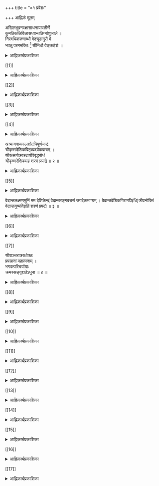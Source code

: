 +++
title = "०१ प्रवेशः"

+++
आह्निकं मूलम्

अखिलभुवनरक्षासाधनायावतीर्णे  
कुमतिकलिविलासध्वान्ततिग्मांशुजाले ।  
निरवधिकरुणाब्धौ वेदचूडागुरौ मे  
भवतु परमभक्तिः [^१] श्रीनिधौ वेङ्कटेशे ॥

[^१]:  

    सर्वतन्त्रस्वतन्त्रे इति पाठान्तरम्  

<details><summary>आह्निकार्थप्रकाशिका</summary>

##आह्निकार्थप्रकाशिकाप्रारम्भः

श्री श्रीवासमुनीन्द्ररूपमनघं कल्याणदिव्योदधिं जन्मोच्छेदकजन्मदायिनमघस्तोमापहं शेषिणम् । नित्यं सुस्थितबन्धुताविलसितं नित्यानृशंस्याश्रयम् दिव्यज्ञानदमात्मसाम्यजननं श्रीरङ्गिणं संश्रये ॥ १ ॥
</details>  

[[1]]  

<details><summary>आह्निकार्थप्रकाशिका</summary>

गोपालदेशिकेन्द्रं सेवे यत्सूक्तिशर्करासङ्गात् ।  
श्रीनिगममौलिदेशिकसूक्तिपयो भवति सुमनसांभोग्यम् ॥  
जयत्याश्रितसन्त्रासनिवारणकृतोदयः ।  
सर्वतन्त्रस्वतन्त्र-श्रीनिगमान्तगुरूत्तमः ॥ ३ ॥  
श्री पाञ्चरात्ररक्षानिर्णीता या प्रपन्नदिनचर्या ।  
तत्क्रमसङ्ग्रहरूपश्श्रीमद्गोपालदेशिकेन्द्रकृतः ॥ ४ ॥  
आह्निकसंज्ञनिबन्धश्श्रीपतितद्भक्तनित्यहृद्यो यः ।  
तदुपरि केचिदमर्षाद्दोषानापाततोऽवदन् कांश्चित् ॥ ५ ॥  
तद्दोषनिरसनार्थं तदाह्निकार्थप्रकाशिका टीका ।  
श्रीनिगमान्तगुरूत्तमनिबन्धनार्थानुसारिणी क्रियते ॥ ६ ॥

इह खलु श्रीनिगमान्तदेशिकावतार इति प्रसिद्धः श्रीगोपालार्यमहादेशिकः श्रीनिगमान्तदेशिककृतप्रपन्नकर्तव्य भगवत्परिचर्याप्रकाशक श्रीपाञ्चरात्ररक्षायाः प्रमाणन्यायोपन्यासविचारबहुलतया पण्डितानामपि दुरधिगमतां पश्यतां तदर्थतत्त्वाध्यवसायपूर्वकानुष्ठानसौकर्याय चिकीर्षितस्य श्री पाञ्चरात्ररक्षोक्तप्रपन्नकर्तव्यभगवत्परिचर्याक्रम-सङ्ग्रहरूपस्य ग्रन्थस्याविघ्नपरिसमाप्ति-प्रचयगमनार्थं समाचरितं श्रीनिगमान्तदेशिकभक्तिप्रार्थनात्मकं मङ्गलं शिष्यशिक्षायै स्वकृतसङ्कीर्तनेन तेषां महिष्ठमङ्गलार्थं च ग्रन्थतो निबध्नाति **अखिले**ति - वेङ्कटेशे परमभक्तिर्मे भवत्विति सम्बन्धः । भवत्वित्यनेनाशीरूपं, लोकोत्तरगुणविशिष्ट-वेङ्कटेशावताराचार्यसङ्कीर्तनेन

> जयति सकल विद्यावाहिनीजन्मशैलः  
> जयत्याश्रितसन्त्रासध्वान्तविध्वंसनोदयः  
> सा जयति सरस्वती देवी

इति ।

श्री सर्वार्थसिद्धि, रघुवीरगद्य, वासव-दत्तामङ्गल श्लोकवत् वस्तुनिर्देशरूपं च मङ्गलं सूचितम् । “पाराशर्यवचस्सुधे"त्यत्र "स्तुत्यात्मक-गुरूपासनरूप-मङ्गलाचारश्चार्थतः क्रियत” इति श्रुतप्रकाशिकायामुक्तम् ।

</details>

[[2]]

<details><summary>आह्निकार्थप्रकाशिका</summary>  

भजनौपयिक-गुणविशेषानाह - **अखिले**त्यादिना । भुवनशब्दः क्षेत्रज्ञपरः 'त्रिभुवनं सम्प्रत्यनन्तोदयं' इति चतुश्श्लोकीस्थ-त्रिभुवन-शब्दवत्, अखिलशब्दः ब्राह्मणादिसर्वजातीयकार्त्स्न्यपरः, भगवद्वाचकाकारोपक्रमत्वसिद्धये निखिलेत्यनुक्तिः - अकारस्य भगवद्वाचित्वं श्रीतत्वटीका-श्रुतप्रकाशिकादौ प्रदर्शितं तेषां रक्षा अनिष्टनिवृत्तिपूर्वकेष्टप्रापणपर्यन्तो व्यापारः तत्साधनाय तत्सिद्धये अवतीर्णे स्वसङ्कल्पकृतविग्रहवति भक्तेः त्रैवर्णिकप्राज्ञशक्त-विलम्बक्षमाधिकारिकत्वेन तदनधिकारिणां सर्वजातीय-मुमुक्षूणामपेक्षितसमये सर्वानिष्ट-निवृत्तिपूर्वक-परिपूर्णब्रह्मानुभव-कैङ्कर्यप्रयोजकप्रपत्तिविद्याङ्गाङ्ग्यादिप्रपन्नकर्तव्य-कैङ्कर्यादिनिर्णयोपदेश बहुप्रबन्धनिर्माण-तत्स्थापनाद्यर्थम् अवतीर्ण इति यावत् ॥

यथा श्रियःपतिः साधुपरित्राणार्थमवतरति तथाऽऽचार्योपीत्यवतीर्णपदेन व्यज्यते ।

ननु प्रपत्तेः स्वतन्त्रतया मोक्षसाधनत्वं प्रपन्नाचारादिकं च बहूपपाद्याक्षिप्तं, तत्प्रमाणजातमप्यन्यथा व्याख्यातं तत्कथं स्वतन्त्रप्रपत्तिमूलक-परमपुरुषार्थलाभादिकमित्यत्राह -**कुमती**ति । कुमतयः सम्यक् ज्ञानहेतुभगवद्भक्त्यादिविरहिततयाऽनादिपापवासनादूषिताशेषशेमुषीकतया च कुत्सितबुद्धयः तेषां कलिविलासः सम्यङ्न्यायप्रमाणापेत-कुयुक्त्युपन्यासः तस्य ध्वान्तत्वरूपणेन सम्यक्प्रकाशविरोधित्वं द्योत्यते । तत्र तिग्मांशुजाले अन्धकारसमकुमति-कुयुक्त्युपन्यासनिश्शेषनिरासक-प्रपत्त्यङ्गाङ्गिप्रपन्न-धर्मादिप्रमाणन्यायविचारात्मक-श्रीरहस्यत्रयसार-निक्षेपरक्षा श्रीपाञ्चरात्ररक्षा सच्चरित्ररक्षादिबहुग्रन्थरूपतीक्ष्णकिरणवतीति यावत् अनेन कुमत्युपन्यासनाम् अभासता ज्ञानपूर्वकसम्यङ्न्यायनिरूपणाधीनप्रपत्त्यादिशास्त्रार्थसम्यङ्निर्णयसम्भवात् प्रपत्तिहेतुकपरमपुरुषार्थलाभः अत्रत्यकैङ्कर्यादिकं च सर्वसुलभमिति फलितम् ।

</details>

[[3]]

<details><summary>आह्निकार्थप्रकाशिका</summary>

एतादृशक्षेत्रज्ञोपकारे हेतुमाह - **निरवधी**ति । प्रसिद्धसमुद्रापेक्षया विशेषपरः निरवधिशब्दः, अनेन करुणाया अपारत्वम् अक्षयत्वम् तापहरत्वं वीचीतरङ्ग-समलोकोत्तरबहुग्रन्थनिर्माणहेतुत्वं च व्यज्यते । एतादृशमहिम्नि प्रसिद्धं प्रमाणमाह - **वेदचूडे**ति प्रतिपक्षनिरसनसिद्धान्तस्थापनसन्तुष्ट-श्रीरङ्गनाथदत्तं "स्वकमिति हरिदत्तं तेन देवेन दत्तां वेदान्ताचार्यसंज्ञां" इति स्वेनैवोक्तं वेदान्ताचार्यत्वमेवोक्त-महिमनिर्णायकमिति भावः । प्रबन्धनिर्माणौपयिकसार्वज्ञमाह -  **श्रीनिधा**विति । “ऋचस्सामानि यजूंषि" 'सा हि श्री'रिति श्रुतिप्रतिपन्न-ऋगादिशब्दोपलक्षित-सकलवेद-तदुपबृह्मणादिसर्वविद्या-निधावित्यर्थः । अनेन सर्वतन्त्र-स्वतन्त्रत्वं व्यज्यते, वेङ्कटेश इति श्रीनाम, तेन श्रीनिवासावतार-रूपत्वं विवक्षितं, क्वचित् सर्वतन्त्रस्वतन्त्रे इति पाठः, तदर्थबोधक-श्रीनिधि-पदयुक्तः असाधारण-नामधेय-वेङ्कटेशपदसहितः पाठ एव युक्तः । **परमभक्ति**रिति । भक्तिः - स्नेहपूर्वकमनुध्यानं, 'स्नेहपूर्वमनुध्यानं भक्तिरित्यभिधीयत' इति वचनात्, तत्र पारम्यम् अविच्छिन्न-स्मृतिसन्ततिप्रत्यक्ष-समानाकार-प्रीतिरूपत्वं, सा च ‘‘यस्य देवे पराभक्तिः यथा देवे तथा गुरौ" इति श्रुतिप्रसिद्धा मे प्रतिबन्धकपापरहितस्य मम, शान्तपित्तस्य हि क्षीरस्वादुताबुद्धिः भवत्विति तादृश-भक्तिप्रीताचार्य-पादप्रसादेनोपदिष्टशास्त्रार्थसम्यक्-ज्ञानप्रकाशः ग्रन्थकरणौपयिक-समीचीन-प्रतिभालाभः ग्रन्थसमाप्तिप्रचयगमनादिकं च सिध्यतीति हृदयम् । "आचार्यस्य प्रसादेन मम सर्वमभीप्सितम् । प्राप्नुयामिति विश्वासः यस्यास्ति स सुखी भवेत्" इत्यादिकमिह भाव्यम् । श्रीभाष्ये भगवद्भक्ति प्रार्थनवत् अत्राचार्यपादभक्तिप्रार्थनेनाचार्यस्य भगवदवतारत्वं द्योतितम् ।

</details>

[[4]]

<details><summary>आह्निकार्थप्रकाशिका</summary>

श्रीभाष्यमङ्गलश्लोकवदत्र 'न'गणारम्भात् “आयुः निदानत्वादविघ्नायैव कल्पते" इति श्रीतत्वटीकोक्तरीत्याऽध्येतॄणां चिरायुःप्रदत्वं सिद्धम् । तदुक्तं – छन्दोविद्भिः "मो भूमिस्त्रिगुरुश्शुभं वितनुते" इत्यारभ्य "न स्वश्चिरायुस्त्रिलः" इति । अत्राचार्यपादभक्तिप्रार्थनेन तद्ग्रन्थयथावस्थितार्थज्ञानं तद्भक्तस्यैव नान्यस्येत्यवगमात् आचार्यपादग्रन्थार्थसङ्ग्रहरूपस्य प्रकृताह्निकस्य सर्वथा तदभिप्रायानुसारित्वं देशिकपादभक्ति-प्रार्थना-विरहिताह्निकान्तराणामतथात्वं च सद्भिरनुसन्धेयम् ॥ १ ॥

</details>

अत्र्यन्ववायकलशोदधिपूर्णचन्द्रं  
श्रीकृष्णदेशिकपितृव्यदयैकपात्रम् ।  
श्रीवत्सगोत्रवरदार्यविवृद्धबोधं  
श्रीकृष्णदेशिकमहं शरणं प्रपद्ये ॥ २ ॥

<details><summary>आह्निकार्थप्रकाशिका</summary>

अथ स्वस्य श्री निगमान्तदेशिकभक्तिमूलतद्ग्रन्थार्थसङ्ग्रहणशक्ते: स्वाचार्यानुग्रहोपदेशमूलत्वात् मङ्गलभूयस्त्वार्थं स्वाचार्य-शरणवरणरूपं मङ्गलं निबध्नाति - अत्र्यन्ववायेति ॥ श्रीस्तोत्र-भाष्ये “उक्तं च गुरोरपि प्राप्य-प्रापकभावेन संश्रयणीयत्वं सात्वततन्त्र" इत्यादिना ‘‘उपायोपेयभावेन तमेव शरणं व्रजेत्” इत्यन्तेनानुगृहीतं गुरुविषयशरणवरणमिह क्रियते ।

> देवताया गुरोश्चापि मन्त्रस्यापि प्रकीर्तनात् ।  
ऐहिकामुष्मिकी सिद्धिर्द्विजस्यास्ते न संशयः

इति तत्रत्यवचनानुसारेण स्वाचार्यस्तुत्यात्मकमङ्गलमप्यत्राभिप्रेतम् । अन्वयस्यात्रिसम्बन्धकथनेन श्रीरामायणादौ 'ब्राह्मणं न हन्यात्' ‘आत्रेयं न हन्यात्' इत्यादौ च महाभागवतातिमहिमप्रसिद्धमहर्षिसम्बन्धरूपोत्कर्षस्सूचितः ।

</details>

[[5]]

<details><summary>आह्निकार्थप्रकाशिका</summary>

अनुगृहीतं मीमांसापादुकाविवरणे । ‘‘वन्देयात्रेयरामानुजगुरुं’" इत्यत्र परमभागवतात्रिकुलसम्भवेन 'विष्णुभक्तकुलधौरेयत्व’मिति कलशोदधित्वरूपणेन तस्य भगवदाचार्यभक्तिज्ञानादि विशुद्धयतीन्द्रमाहानसिकाद्याचार्यमुखेनामृतप्रदत्वं तापहरत्वं च व्यज्यते । तत् पूर्णचन्द्रं स्वगुणेन तदन्वयवतामतिशयाह्लादरूपाभिवृद्धिकरम् । तथाविधगुणवत्त्वे हेतुमाह - **श्रीकृष्णदेशिके**ति । **श्रीवत्सवंशवरदे**ति च । सदाचार्यकृतसदुपदेशतदनुग्रहाधीनं तादृशगुणवत्त्वमिति भावः । श्रीकृष्णदेशिकं 'नास्याब्रह्मवित्कुले भवति' इत्युक्तस्वब्रह्मवित्त्वनिदानब्रह्मज्ञानयुक्तं स्वतोनुग्रहशीलं स्वसत्तायोग्यतापादकसंस्कारमन्त्राद्युपदेशकृतं पितृव्यचरणम् अन्धकारनिवर्तकम् । **अहं** तथाविधाचार्यपुत्रत्व-तत्समाश्रयणौपयिकसुकृतशाली । **शरणं प्रपद्ये** । निरपेक्षरक्षकत्वेनाध्यवस्यामि । स्वग्रन्थनिर्विघ्नपरिसमाप्ति-प्रचयगमनौपयिक-सामग्री-विरहरूपमाकिञ्चन्यमुत्तमपुरुषविवक्षितम् । उक्ताकिञ्चन्ययुक्तः विधस्समाप्त्याद्युत्पादनभरमाचार्ये समर्पयामीति फलितम् । एतदनुबन्धिपदार्थप्रमाणादिकं श्रीद्वयाधिकारादावनुसन्धेयम् ॥ २ ॥

</details>

वेदान्तलक्ष्मणमुनिं मम देशिकेन्द्रं
वेदान्तरङ्गवचसं जगदेकभाग्यम् । वेदान्तदेशिकगिरामपि(धि)जीवनोक्तिं वेदान्तयुग्मविहृतिं शरणं प्रपद्ये ॥ ३ ॥

<details><summary>आह्निकार्थप्रकाशिका</summary>

अथ स्वस्य श्रीभाष्य-श्रीरहस्यत्रयसारादि-संप्रदाय-ग्रन्थोपदेशानुग्रहादिभिः श्रीनिगमान्तदेशिकगन्थार्थसङ्ग्रहकरणानुगुण-बुद्धिशक्त्याद्युत्पादनेन परमोपकारिणं श्रीदेशिकावतारस्य स्वस्य श्रीसङ्कल्पसूर्योदयानुसंहितप्रश्नोत्तरनिर्वहणार्थं श्रीभाष्यकारावतारस्य साक्षात्स्वामित्वेन तदैतिह्यवित्प्रशंसितस्य स्वश्रेष्ठतमाचार्यस्य शरणवरणं मङ्गलभूयस्त्वार्थमाचरन् निबध्नाति - **वेदान्तलक्ष्मणमुनिमि**ति ।

</details>

[[6]]

<details><summary>आह्निकार्थप्रकाशिका</summary>

वक्ष्यमाणगुणापेक्षया श्रीदेशिकचरण-भाष्यकारनामघटितनाम्नोतिभोग्यत्वव्यञ्जनाय प्रथमं समाख्यानिर्देशः, मम प्रतिबन्धकपापरहितस्य तादृशाचार्यसम्बन्धे हेतुमहत्तरभाग्यशालिनो मम देशिकेन्द्रं श्रीकृष्णदेशिक-श्रीपादुकासेवकरामानुजमहादेशिकयोः स्वाचार्यत्वेऽपि “साक्षान्मुक्तेरुपायान् यो विद्याभेदानुपादिशत्" इत्याचार्यपादोक्ताव्यवहितमोक्षोपाय-निर्वर्तकत्वादिभिर्देशिकश्रेष्ठं, सकलश्रेयस्साधन-तत्वहित-पुरुषार्थावबोधिवेदतत्वार्थोपदेशप्रकारमाह – **वेदान्तरङ्गवचसमि**ति । “यद्वै किञ्च मनुरवदत्” “क्रीडार्थमपि यद्रूयुः[[??]]" "சொல்லுமவுடு சுருதியாம்" इत्युक्तप्रक्रिययाऽऽचार्य-यादृच्छिकवचनमपि श्रुत्यन्तरङ्गमिति सूचनाय वचश्शब्दः, तथाविधाचार्योपदेशलब्धज्ञानमूलकः प्रकृतस्वग्रन्थः श्रुत्याद्यत्यन्तानुगुण इति भावः । तथाविधवचोवत्वे हेतुमाह - **जगदि**ति । तत्वहितादियथावत्प्रकाशनपूर्वकपूर्वाचार्यसम्प्रदायप्रवर्तनप्रबन्धनिर्माणाश्रितदुरितनिवारणापवर्गहेतुविद्यानिष्पादनादिना सुजनासदृशभाग्यातिशयमिव मूर्तिमन्तमित्यर्थः। प्रकृतग्रन्थनिर्माणोपयोगि श्रीदेशिकनिबन्धनार्थ-यथावस्थितज्ञानसम्पादकत्वमाह - **वेदान्ते**ति । श्रीवेदान्तदेशिकग्रन्थानां स्वतः सुभाषितत्वेऽपि कैश्चिदपार्थकल्पनेन विपरीतार्थताभ्रमविषयाणां यथावस्थित-निस्संशयार्थप्रकाशकप्रबन्धादिदिव्यसूक्तियुतमित्यर्थः । वेदान्तदेशिकगिरामधिजीवनोक्तिमिति पाठेऽप्ययमेवार्थो बोध्यः । आचार्यगुणपौष्कल्यज्ञापनाय मुख्यमुख्यगुणमाह - **वेदान्तयुग्मे**ति । “श्रोत्रियं ब्रह्मनिष्ठं’’ ‘‘अनघं श्रोत्रियं ब्रह्मनिष्ठं" इत्युपनिषदाचार्य-श्रीसूक्तिसिद्धप्रयोजनान्तरवैमुख्य-श्रुतवेदान्तत्वादिकमिहाभिप्रेतम् । विहृतिशब्देन वेदान्तद्वयप्रवचन-तद्विषयग्रन्थनिर्माणादावत्यन्तरुचिः आयासाभावश्च व्यज्यते । शरणं प्रपद्ये इति । पूर्ववदर्थः । एतादृशमहादेशिकोपदेशानुग्रह-विशेषलब्धविशुद्धज्ञान-तदनुग्रहादिमत्तया स्वस्य प्रकृतग्रन्थनिर्माणे निश्शङ्कप्रवृत्तिरिति हृदयम् ॥

</details>

[[7]]

श्रीपाञ्चरात्ररक्षोक्तः  
प्रपन्नानां महात्मनाम् ।  
भगवत्परिचर्यायाः  
क्रमस्सङ्गृह्यतेऽधुना ॥ ४ ॥

<details><summary>आह्निकार्थप्रकाशिका</summary>

ननु पूर्वकालिकानेकाह्निकग्रन्थसत्त्वादयमपूर्वाह्निकग्रन्थः किमर्थ इत्यत्र तेषां श्रीपाञ्चरात्ररक्षाद्याचार्यनिबन्धनाननुसारविरोधादि-दोषग्रस्तत्वेन तदनादरेण प्रकृताह्निकनिर्माणं सार्थकमभिप्रयन् विषयप्रयोजनादिसूचनपूर्वकं चिकीर्षितं प्रतिजानीते **श्रीपाञ्चरात्रे**ति । प्रपत्त्यधिकाराङ्गाङ्ग्याद्यनुष्ठानादिकं यथाचाऽऽर्यपाद-बहुनिबन्धनविशोधितप्रकारेणानुष्ठीयते तथा प्रपन्नानुष्ठेयदिनचर्याप्रकारोपि तन्निबन्धनानुसारेणैवानुष्ठेय इति भावः । आचार्यपादप्रशिष्यघटिकाशतवरददेशिकशिष्य-शठकोपमहादेशिकैराचार्यपादानुगृहीतप्रपन्नदिनचर्याक्रम एव परिगृहीतः । सहस्रनामभाष्ये - “युधिष्ठिरश्शान्तनवं पुनरेवाभ्यभाषत" इत्येतद्व्याख्याने "पुनः प्रश्नश्च भीष्मेणात्मनीनतया स्वीकृतं मतं ज्ञातुं “को धर्मस्सर्वधर्माणां” इत्यनन्तरोक्तेः तच्च सदाचारप्रावण्यात्, सन्तोष्याचार्यनिष्ठामन्विष्य तद्रुचिपरिगृहीतमित्येव तत्त्वं हितं च रोचयन्ते न तु प्रामाणिकत्वमात्रेण” ॥ इत्याचार्यपरिगृहीतस्यैव ग्राह्यत्वोक्तेः । अतः श्रीशठकोपमहादेशिकाद्यभिमतमेव प्रकृताह्निककरणमिति बोध्यम् । श्री पाञ्चरात्ररक्षोक्तः तत्रैव प्रपन्नकर्तव्यभगवत्परिचर्यायाः क्रमः प्रमाणोपपत्तिभ्यां निर्णीतः । केवलधर्मशास्त्रतन्निबन्धनादिकं न तादृशमिति भावः ।

</details>

[[8]]

<details><summary>आह्निकार्थप्रकाशिका</summary>

महात्मनाम् अनन्यप्रयोजनत्वानन्यदेवताकत्वरूपपारमैकान्त्यव्यवसितधियां, प्रपन्नानां भगवत्परिचर्यायाः क्रमः, पाञ्चकालिकविधया अहोरात्रकृत्यरूपभगवत्कैङ्कर्य-तदवान्तरभेदक्रमः एकैक-कैङ्कर्यारम्भप्रभृति-तदवसानतदुत्तरकैङ्कर्योपक्रमावसनादितत्तदनुष्ठानक्रमः, अधुना, देशिकपादस्वाचार्यविषयमङ्गलनिबन्धनान्तरं, सङ्गृह्यते, संक्षेपेण कथ्यते, मयेत्यध्याहार्याम् । भगवत्परिचर्याक्रमो विषयः । तत् ज्ञानपूर्वककैङ्कर्यानुष्ठानं प्रयोजनम् । सम्बन्धश्च प्रतिपाद्यप्रतिपादकभावः । प्रपन्नोऽधिकारीत्यनुबन्धिचतुष्टयं प्रेक्षावत्प्रवृत्त्यङ्गं सूचितम् । दक्षस्मृत्यादिषु कालाष्टकादिविभागेन दिनचर्योपदेशेऽपि वैष्णवानां पञ्चकालविधयैव दिनचर्यानुष्ठानस्य दक्षाद्युक्तकालाविरोधस्य च श्रीपाञ्चरात्ररक्षायामनुगृहीतत्वात् पाञ्चकालिकप्रक्रिययैव दिनचर्याक्रमस्सङ्गृह्यत इति हृदयम् । ननु पाञ्चकालिकधर्मः भगवच्छास्त्रविहितचक्राब्जमण्डलदीक्षासंस्कृताधिकारिविषयः “अनेन विधिना यस्तु दीक्षितश्चक्रमण्डले" इत्यदिना “सूरिस्सुहृद्भागवतः सात्वतः पञ्चकालवित्" इत्यन्तेन पाद्मवचनेन

> चक्राब्जमण्डले शुद्धे सर्वाभीष्टफलप्रदे । यस्माद्भगवता साक्षात् मया दीक्षाविधिः कृतः

इत्यादिना "तस्मात्तु भगवद्वंश्याः पञ्चकालपरायणा:" इत्यन्तेन वामनसंहितावचनेन च तस्यैव पाञ्चकालिकत्वोपदेशादिति चेन्न ।

</details>

[[9]]

<details><summary>आह्निकार्थप्रकाशिका</summary>

उक्तदीक्षावत इव पञ्चसंस्कारदीक्षावतामपि पाञ्चकालिकधर्मस्य भगवच्छास्त्रादिसिद्धत्वात् । खगप्रश्नसंहितायां

> दीक्षितः पञ्चसंस्कारैः पञ्चकालपरायणः ।  
आत्मार्थं वा परार्थं वा नित्यं हरिमुपासते ॥

पराशरसंहितायां

> दीक्षितः पञ्चसंस्कारैरर्थपञ्चकतत्ववित् ।  
पञ्चकालपरो यस्तु वैष्णवो मन्त्र वित्तमः ॥  
पौरुषेण विधानेन श्रीमदष्टाक्षरेण वा ।  
मन्त्रद्वयेन वा कुर्यात् त्रिकालं पूजनं हरेः ।  
शेषशेषित्वसम्बन्धज्ञानभक्तिसमन्वितः ।  
आत्मार्थं वा परार्थं वा न च देवलको भवेत् ॥

एवं भारद्वाजपरिशिष्टप्रथमाध्याये

> अष्टमात् षोडशाब्दाद्वा कुर्याच्चक्रादिभूषणम् ।  
प्रतप्तैरङ्कनं पश्चात् सदा वा भूषणं स्त्रियाः ।  
शिष्यपुत्रकलत्राणां भृत्यानां च गवामपि ।  
कुर्यादचेतनानां च वैष्णवं नाम लक्ष्म च ।  
आमा ह्यतप्ततनवस्तप्ताङ्गा हरिलाञ्छनैः ।  
श्रितास्सभोगतां प्राप्य भुञ्जते परमात्मना

इत्यादिना तापोर्ध्वपुण्ड्रधारणं प्रतिपाद्य

> क्रमात्तभगवन्मन्त्रः कल्पविच्छुद्धमानसः ।  
धृतोर्ध्वपुण्ड्रश्चक्रादिलाञ्छितो हरिमर्चयेत्

इति तापावलम्बनेन भगवदर्चनं विहितम् । एवं वासिष्ठसंहिताशाण्डिल्यस्मृतिवृद्धहारीतस्मृत्यादिषु पञ्चसंस्काररूपदीक्षावलम्बनेन पाञ्चकालिकविधिर्द्रष्टव्यः । श्रीसच्चरित्ररक्षाप्रथमाधिकारे - श्रुतिस्मृतिपाञ्चरात्रेतिहासपुराणवचनैरुक्तार्थस्स्थापितः । यद्यपि

> परार्थयजनं कुर्युर्विप्रा मुख्यानुकल्पयोः ।  
नैवाधिकारिणो गौणा दीक्षासंस्कारवर्जिताः ।  
अन्यैः कृता तु या पूजा दीक्षासंस्कारवर्जितैः ।  
परार्थे निष्फला ज्ञेया सर्वदोषयुता भवेत्

इत्यादिभिः पाद्मवामनसंहितादिवचनैश्चक्राब्जादिदीक्षाविरहिणां परार्थयजनं निषिद्धम् । तथापि खगप्रश्नपराशरसंहितादिवचनैः पञ्चसंस्कारवतामपि परार्थयजनस्य विहितत्वात् उदाहृतनिषेधवचसां नहिनिन्दान्यायेन चक्रादिदीक्षायुक्तप्राशस्त्यपरत्वमङ्गीकार्यम् । लोकेऽपि तथाऽनुष्ठानं दृश्यते ।

</details>

[[10]]

<details><summary>आह्निकार्थप्रकाशिका</summary>

आलये परार्थयजनं गृहे स्वार्थयजनमिति वामनसंहितात्रयस्त्रिंशाध्याये विस्तरेण प्रदर्शितम् । अतः प्रपन्नानां पाञ्चकालिकधर्मो निराबाध इति । ननु भट्टोजिकृततत्वकौस्तुभे, पञ्चरात्रप्रामाण्यं तप्तचक्रादिधारणं च निराकृतम् । तद्विषयप्रमाणानां वेदानधिकृतशूद्रादिविषयत्वं स्थापितम् । तत्कथं त्रैवर्णिकानां पञ्चरात्रविहितपञ्चसंस्कारपाञ्चकालिकधर्मपरिग्रह इति चेत्, अतिमन्दमेतत् पञ्चरात्रप्रामाण्यस्य महाभारतादिप्रमाणोपपत्तिभिः श्रीमदागमप्रामाण्य-श्रीभाष्यश्रुतप्रकाशिका-श्रीरङ्गराजस्तवाधिकरणसारावली-श्रीपाञ्चरात्ररक्षापरमतभङ्गन्यायपरिशुद्धिपरिकरविजयादिषु परपक्षप्रतिक्षेपपूर्वकं स्थापितत्वात् । पञ्चरात्रा-प्रामाण्यात्त्र्यैवर्णिक-विषयत्वबोधकवचनानां तामसपुराणस्थानां श्रुतिस्मृतिपञ्चरात्रेतिहाससात्विकपुराणवचनैर्भूयोभिर्भगवत्परत्रैवर्णिकपञ्चसंस्कारपाञ्चकालिकधर्मस्थापनेनाप्रमाण्यं स्वीकार्यम्। “अग्नौ प्रतप्य विधिवत् धारयेद्भक्तिसंयुतः" इति श्रीसच्चरित्र-रक्षोदाहृतसनत्कुमारसंहितावचनेन विधिपूर्वकचक्रादिधारणं विहितमिति निषेधवचसामविधिपूर्वाग्नितप्तचक्रादिधारणपरत्वं स्वीकार्यम् । वैकुण्ठदीक्षितीयेऽपि तथोक्तम् । शङ्करभाष्ये पञ्चरात्राधिकरणे

> यदपि तस्य भगवतोभिगमनादिलक्षणमाराधनमजस्रमनन्यचित्ततयाऽभिप्रेयते तदपि न प्रतिषिध्यते । श्रुतिस्मृत्योरीश्वरप्रणिधानस्य प्रसिद्धत्वात्

इत्यभिगमनादिरूपभगवद्भजनमङ्गीकृत्य जीवोत्पत्त्याद्यंशे पञ्चरात्राप्रामाण्यमुक्तम् अभिगमनाद्यङ्गीकारे तदङ्गसुदर्शनादिधारणमप्यङ्गीकृतमेव । भट्टोजिनाऽपि मध्वभाष्यदूषणप्रवृत्तेन तत्वकौस्तुभे उपक्रमे ‘‘शाङ्करादपि भाष्याब्धेस्तत्वकौस्तुभमुद्धरे" इति शङ्करभाष्यानुसारं प्रतिज्ञातवता भाष्याभिमताभिगमनादितदङ्गसुदर्शनादिधारण-निन्दनरूपाचार्याभिमतविपरीत-भाषणजनितपापभीतेन प्रथमपरिच्छेदान्ते अहृदयवचसामिति न्यायेन परं पिशाचभाषया पिशाचं बोधयितुं दिङ्मात्रं दर्शितं, न तु वास्तवाभिप्रायेणेति, क्षन्तव्यमिदं साहसिकत्वं गुणग्राहिभिस्सूरिभिरिति पञ्चरात्रप्रामाण्यसुदर्शनादिधारणनिन्दारूपं स्ववाक्यं साहसकृतमवास्तवं चेति स्पष्टमभिहितम् ।

</details>

[[11]]

<details><summary>आह्निकार्थप्रकाशिका</summary>

द्वितीयपरिच्छेदे मध्वभाष्यदूषणान्येव विस्तरेण प्रपञ्चितानि । परमतभङ्गे "இதுக்கு एकदेशविरोधं சொல்லுகிற अद्वैतिகளும் अभिगमनादयः क्रियन्तां नाम என்று अनुज्ञै பண்ணினார்கள்." इत्यनुगृहीतम् । अत एव पञ्चरात्राधिकरणे मध्यस्थेन कल्पतरुकारेण

> पञ्चरात्रस्य पुराणेषु बुद्धादिदर्शनवत् व्यामोहनार्थमीश्वरप्रणिहितत्वाऽश्रवणात्

इत्युक्तम् । अतः श्रीपाञ्चरात्रविहितपञ्चसंस्कारपाञ्चकालिकधर्मानुष्ठानादिकं प्रपन्नत्रैवर्णिकानां निराबाधमिति । वैखानसैरपि पञ्चसंस्कार कार्यः - श्रीसच्चरित्ररक्षायां श्रुतिस्मृतीतिहासपुराण-पञ्चरात्रैस्सुर्दनादिधारणस्थापनावसारे

> ब्राह्मणैः क्षत्रियैर्वैश्यैः शूद्रैश्च कृतलक्षणैः ।  
अर्चनीयश्च सेव्यश्च नित्ययुक्तैः स्वकर्मसु ॥  
सात्वतं विधिमास्थाय गीतसङ्कर्षणेन यः

इति भारतवचनमुदाहृत्य कृतलक्षणशब्दस्यकृतचक्रादिचिह्नपरत्वमेव नार्थान्तरपरत्वमिति सोपपत्तिकमनुगृहीतम् । तदेव वचनं श्रीपाञ्चरात्ररक्षायामुदाहृत्य ब्राह्मणसामान्यान्त:पाति-वैखानसैरपि चक्रादिधारणपूर्वकभगवच्छास्त्रविहिताराधनं कार्यमिति निर्णीतम् ।

</details>

[[12]]

<details><summary>आह्निकार्थप्रकाशिका</summary>

अत्यन्तानुष्ठापकतया वैखानसपरिगृहीते अर्चनानवनीते

> पञ्चसंस्कारसंपन्ना वैखानसविधानतः ।  
आकारत्रयसम्पन्ना अर्चेयुर्मन्दिरे हरिं

इति वचनेन तेषां पञ्चसंस्कारवत्त्वं प्रतिपादितम् । मध्यस्थमाधवीयवैद्यनाथीयादि-धर्मशास्त्रनिबन्धनेष्वेकादशीनिर्णये

> वैखानसाद्यागमोक्तदीक्षायुक्तो हि वैष्णवः ॥  
परमापदमापन्नो हर्षे वा समुपस्थिते ॥  
नैकादशीं त्यजेद्यस्तु यस्य दीक्षा तु वैष्णवी ॥

इति वचनमुदाहृत्य वैष्णवैकादशीव्यवस्था कृता तत्र दीक्षाशब्दः पञ्चसंस्काररूपदीक्षापरः । श्रीन्यायपरिशुद्धौ श्रीपाञ्चरात्रवैखानसयोर्भगवच्छास्त्रैककण्ठत्वं विखनस्सूत्रतदनुसारिभार्गवादिचतुष्कप्रामाण्यं स्थापयद्भिर्वैखानसा ब्राह्मण्यनिकृष्टजातित्वादिनिराकरणपूर्वकं सर्वोत्कृष्टब्राह्मण्यं स्थापितम् ।

> वर्णाश्रमधर्माणामनुकलं[[??]] नारायणपरत्वप्रतिपादनादेरपि सत्वमूलत्वेन प्रामाण्यैकहेतुत्वात्

इति श्रीन्यायपरिशुद्ध्यनुगृहीतप्रकारेण नारायणपारम्यतदाराधनवर्णाश्रमधर्मविधिवादिना विखनसा तदनुसारि भृग्वत्र्यादिभिस्तदनुसार्यधिकारग्रन्थकारैश्च श्रुतिभगवच्छास्त्रस्मृतिपुराणविहिततापादिसंस्कारे अनङ्गीकारः केनापि वक्तुं न शक्यते । बहो: कालादारभ्याद्यापि परनिर्बन्धमन्तरा वैखानसेषु पञ्चसंस्काराचरणं तत्र तत्र दृश्यते । यदत्र वैखानसभूषणे भगवच्छास्त्रविद्वेषिणा श्रीनिवासदीक्षितेन पूर्वोक्तवैखानसशास्त्रनिबन्धनाद्यनुदाहृतान्यदृष्टमूलकानि पञ्चरात्रवचनतया कानिचिद्वचनानि चोदाहृत्य पुंसवनसीमन्तोन्नयनसमय एव चक्रादिलेखनयुक्तक्षीरप्रदानेन वैखानसानां चक्रादिधारणसिद्धिरित्युक्तं न तप्तचक्रादि-धार्यमिति, तत्पामरप्रतारणमात्रं तथा प्रमाणाभावात्, वैखानसभूषणग्रन्थमूलकमेवेदानीं वैखानसानां केषांचित् सुदर्शनाद्यधारणं, अतस्तद्ग्रन्थ आग्रहमूलकः अविश्वसनीय इति बोध्यम् ।

</details>

[[13]]

<details><summary>आह्निकार्थप्रकाशिका</summary>

श्रीपाञ्चरात्ररक्षापरमतभङ्गादिषु वैखानसे पञ्चरात्रनिन्दावचनवत् पञ्चरात्रे वैखानसनिन्दावचनानि सन्तीति तेषां नहिनिन्दान्यायेन स्वशास्त्रस्तुतिपरत्त्वमेव न निन्दापरत्वमित्यनुग्रहीतम् । वैखानसप्रशंसावचनसत्वे तत्प्रस्तावः कृतस्स्यात् । चतुर्णामाश्रमाणां तापसंस्कारे अधिकारः

> स्वाग्नौ कुर्यात् ब्रह्मचारी तप्तचक्रादिधारणम् ।  
पञ्चरात्रोक्तविधिना मन्त्ररूपं विधानतः ॥  
स्वाग्नौ कुर्याद्गृही तद्वत् वानप्रस्थस्तथैव च ।  
कुर्याद्देवालयाग्नौ च सन्यासी होममार्गतः

इति पराशरसंहिता-चतुर्थाध्यायवचनसिद्धः सन्यासिनो देवालयाग्नौ होमविधानं ग्रामान्ते देवगृहे शून्यागारे इति यतिधर्मसमुच्चयस्थवसिष्ठवचनावगतदेवालयावास-दशाभिप्रायेण देवालयभिन्नदेशवासे तदन्याग्नितप्तसुदर्शनादिधारणानुष्ठानदर्शनात् होमश्च शिष्यगृहस्थेन कार्यः होळकाधिकरणन्यायानुगुणाविगीतशिष्टाचारात्पूर्वाचार्यसम्प्रदायाच्च ।

> यद्यप्येते श्रुतिस्मृत्यादयो न सन्दृश्येरन् तथाऽपि नेदमानुष्ठानं हेयम् । होलकाधिकरणन्यायात् । सर्वदेशवर्तिनोप्याचाराः सम्प्रतिपन्न श्रुत्याद्यविरुद्धाः सर्वेषामुपादेया इति निरणैषुः ।

> अयं खल्वनधीतवेदानामश्रुतमीमांसानामालापः अविगीतशिष्टाचारस्यैव मूलप्रमाणकल्पकत्वात् । तत एव चोदनालक्षणत्वसिद्धिः

इति श्रीसच्चरित्ररक्षातत्त्वटीका-श्रीसूक्त्यनुगृहीतन्यायेन शिष्टाचारपूर्वाचार्यसम्प्रदायानुसाराच्च । एतेन यतेः धातुपरिग्रहनिषेधात् तापसंस्कारे अनधिकार इति मन्दमत्युक्तं परास्तम् । उत्सर्गापवादन्यायेन सामान्यनिषेधस्य विशेषशास्त्रविहितताप-संस्कारव्यतिरिक्तविषयत्वात् । सन्यासिनश्शिष्यपरिग्रहनिषेधोपि

> शुश्रूषालाभपूजार्थं यशोऽर्थं वा परिग्रहः ।  
शिष्याणां न तु कारुण्यात् स ज्ञेयश्शिष्यसङ्ग्रहः ॥

इति यतिधर्मसमुच्चयवचनेन करुणामूलक-शिष्यसङ्ग्रहव्यरिक्तिविषय इत्यवसीयते नच सोऽपि तुर्याश्रमप्रदानमात्रविषय इति वाच्यम् ।

</details>

[[14]]

<details><summary>आह्निकार्थप्रकाशिका</summary>

तथा विशेषानुपलम्भेन तस्य वचनस्य सर्वविषयशिष्टसङ्ग्रहपरत्वावसायात् ।

> अतश्शिष्टानुष्ठानबलादेव स्तुतिपरत्वमध्यवस्यामः

> अनुष्ठानतस्तद्व्यवस्थापनात् अद्यापि सद्यश्शौचं व्रतादिषु शिष्टैरनुष्ठीयते

इति श्रीपाञ्चरात्ररक्षाप्रथमतृतीयाधिकारानुगृहीतन्यायेन करुणामूलशिष्यसङ्ग्रहमन्त्र-वेदान्तार्थाद्युपदेशविषयपरत्वस्य स्वीकार्यत्वात् । अत एव यतिधर्मसमुच्चयादिषु

> ब्रह्मनिष्ठे मृते पुत्रः खनेच्छिष्योथवा गृही

इत्यादिभिर्वचनैश्शिष्यगृहस्थस्य यतिसंस्कारविधानमुपपन्नं न चोदाहृतवचनस्थसन्यासिपदमालयकर्माधिकृत-पाञ्चरात्रिकयतिविषयमित्यतस्तद्भिन्नयतेर्न तापाधिकार इति वाच्यम् । सन्यासीति सामान्योक्तेः स्मर्यते च

> केशवार्चागृहे यस्य न तिष्ठति महीपते ।  
तस्यान्नं नैव भोक्तव्यमभक्ष्येण समं हि तत्

इति

> तत्र पक्वमन्नमपक्कं वा केशवार्चारूपनित्यधर्मरहिते गृहे न प्रतिग्राह्यम् उभयत्रान्नशब्दप्रयोगात् अन्यथा पक्वान्नमिति विशेषणप्रयोगानुपपत्तेः

इति श्रीपाञ्चरात्ररक्षानुगृहीतन्यायेन विशेषविवक्षया यतयः पाञ्चरात्रिका इति जयाख्यसंहिताविंशपटलवचने पाञ्चरात्रिकत्वरूपविशेषणोपादानेनात्र सर्वसन्यासिविषयत्वावसायात् पाञ्चरात्रकियतिप्रकरणाद्यभावाच्च । अतः यतेस्तापाधिकारो निराबाधः । अत्र चतुर्वेदशतक्रतुसुधानिधिकार, पाञ्चरात्ररक्षाहृदयकृद्रङ्गनाथस्वामी, वात्स्यवेदान्ताचार्याः, तत्तत्कृताह्निकहेयोपादेयकथनावसरे क्रमेण, एक, इतर, अन्य, पर, अपर, शब्दैर्व्यवह्रियन्ते । श्रीपाञ्चरात्ररक्षावाक्योदाहरणे ऊर्ध्वपुण्ड्रभगवन्निवेदितप्राशनादिविषये श्रीसच्चरित्ररक्षावाक्योदाहरणे च कर्तव्ये तदुक्तमिति प्रयुज्यते ।

</details>

[[15]]

<details><summary>आह्निकार्थप्रकाशिका</summary>

तदुक्तं

> अथोपक्रम्यते नित्यकर्तव्यक्रमसञ्चयः ।  
नाथयामुनपूर्णादिसम्प्रदायसरित्पथे ॥  
अत्र यदुक्तं भगवद्यामुनाचार्यैश्श्रीमद्गीतार्थसङ्ग्रहे   
ज्ञानी तु परमैकान्ती परायत्तात्मजीवनः ।  
तत्संश्लेषवियोगैकसुखदुःखस्तदेकधीः ॥  
भगवद्ध्यानयोगोक्तिवन्दनस्तुतिकीर्तनैः ।   
लब्धात्मा तद्गतप्राणमनोबुद्धीन्द्रियक्रियः ॥  
निजकर्मादिभक्त्यन्तं कुर्यात्प्रीत्यैव कारितः ।  
उपायतां परित्यज्य न्यस्येद्देवे तु तामभी: ॥
इति इदं तावदाप्रभातादानिशान्तमनुष्ठीयमानेषु सर्वेषु कर्मसु न विस्मर्तव्यं समयाचारनियमाध्यायश्रीवैष्णवधर्मशास्त्रादिकथितंपरमैकान्तिनां विशेषकर्तव्यं च सर्वं यथावदधिगन्तव्यम् । सर्वेषु च कर्मारम्भेषु भगवच्छास्त्राद्युक्तस्तत्तन्मन्त्रः भगवानेवेत्यादिकं भाष्यकारनित्योक्तं च वाक्यं पठितव्यम् । अन्ते च स्वनियाम्येत्यादिक्रमेण समन्त्रकं भगवति समर्पणीयम्

इति श्रीगीतार्थसङ्ग्रहरक्षायामुदाहृत-श्रीयामुनेयश्लोकास्सम्यग्व्याख्याताः - श्रीचरमश्लोकाधिकारे

> स्वतन्त्रप्रपत्तिनिष्ठ ன் திறத்தில் இச் ஸ்லோகங்களை யோஜிக்கும் போது இவனா ज्ञानुज्ञै களாலே பண்ணும் கைங்கர்யம் எல்லாம் भक्तियोगादि களின் கட்டளை குலையாதிருந்தாலும் स्वामिसन्तोष மொழிய வேறோரு ரு   स्व
स्वर्गमोक्षादिप्रयोजन னத்துக்கு उपाय மாக அனுஷ்டிக்கிறானல்லாமையாலே இவனுக்கு अनन्योपाय தையும் अनन्यप्रयोजन னதையும் குலையாதிருக்கிறபடியையும் अकिञ्चन னான நான் இவனுக்கு ईश्वर ன் தானே उपायान्तरस्था னத்திலே நின்று फलं கொடுக்கிறபடியையும் சொல்லுகையிலே  தாத்பர்யம்.

इत्यनुगृहीतत्वात्, परमैकान्तिभिः प्रपन्नैः फलसङ्गकर्तृत्वोपायत्वत्यागपूर्वकस्वयमप्रयोजन-स्ववर्णाश्रमादिधर्मसचिवाभिगमनोपादानेज्यास्वाध्याय-योगरूपभगवत्सेवनं कार्यमिति श्रीयामुनेयश्रीसूक्त्यर्थः ।

</details>

[[16]]

<details><summary>आह्निकार्थप्रकाशिका</summary>

एतदर्थचिन्तनं सर्वकर्मसु कार्यमिति यावत् । समयाचारनियमाध्यायः श्रीसात्वतैकविंशतिपरिच्छेदः श्रीनिक्षेपचिन्तामणावुदाहृतः,  संहितान्तरस्थास्समयप्रतिपादकाध्यायाश्च, श्रीवैष्णवधर्मशास्त्रम् आश्वमेधिके श्रीकृष्णकथितश्रीवैष्णवधर्मोपदेशरूपम्, आदिपदेन शाण्डिल्यहारीतादिस्मृतिसङ्ग्रहः, तद्विहितपरमैकान्तिविशेषकर्तव्यमनन्यदेवताकस्वयंप्रयोजनत्वादिविशिष्टं कर्म सर्वं यथावदधिगन्तव्यं - सर्वेषु च कर्मारम्भेषु भगवच्छास्त्राद्युक्तस्तत्तन्मन्त्रः भगवच्छास्त्रोक्तबलमन्त्रश्च कर्मारम्भे पठितव्यः

> कर्मारम्भेण मन्त्रेण तत्तत्कर्म समाचरेत्

इत्याचार्यपादानुगृहीतमिह भाव्यम् । आदिपदार्थश्शाण्डिल्यस्मृतिः । तत्र

> प्रणवाद्येन मन्त्रेण कर्मारम्भे पुनर्जपेत्

इत्युक्तं श्रीगीताभाष्ये ।

> वैदिकस्य कर्मणस्सामान्यलक्षणं प्रणवान्वयः, तत्र मोक्षाभ्युदयसाधनयोर्भेदः तत्सच्छब्देन निर्देश्यत्वेन

इति, अन्यत्र

> हरिरोमिति निर्दिश्य यत्कर्म क्रियते बुधैः ।  
अधीयते वा राजर्षे तद्धि वीर्योत्तरं भवेत् ॥

इति हरिशब्दनिर्देशश्च विहितः एतत्सर्वमादौ निर्देश्यम् । अथ

> निश्चयं शृणु मे तत्र त्यागे भरतसत्तम

इत्यादिभगवद्गीतानुसारेण श्रीभाष्यकारोक्तसात्विकत्यागवाक्यं क्रियारम्भे पठितव्यमित्याह भगवानेवेति । श्रीनित्योक्तमेव सात्विकत्यागवाक्यं श्रीगीताभाष्यगीतार्थसङ्ग्रहरक्षोक्तवाक्यानुसारेण तत्तत्कर्मानुसारेण तत्तर्त्मानुगुणोपयुक्तं[[??]] पठितव्यमिति भावः । श्री गीताभाष्यस्थसात्विकत्यागवाक्यं तात्पर्यचन्द्रिकायामेवं विवृतं 

> स्वकीयेनात्मना कर्त्रेति ।

स्वशेषभूतेन जीवेन प्रयोज्यकर्त्रेत्यर्थः ।

</details>

[[17]]

<details><summary>आह्निकार्थप्रकाशिका</summary>

स्वकीयैश्चोपकरणैरिति । यदासौ जीवः परशेषभूतः तदा तस्य स्वशेषतया प्रागभिमतं हविरादिकमपि परशेषभूतमिति कैमुतिकन्यायसिद्धमिति भावः । स्वाराधनैकप्रयोजनायेति । शेषस्य शेषिण्यतिशयाधानमेव प्रयोजनमिति भावः आह च वेदार्थसङ्ग्रहे ‘‘परगतातिशयाधानेच्छया उपादेयत्वमेव यस्य स्वरूपं स शेषः परश्शेषी’’ इति । स्वकीयेनेत्यादौ प्रमाणसूचनाय सर्वशेषीत्याद्युक्तं - स्वयमेवेति आराध्यभूत एवाराधनं कारयतीति भावः । एवकारेण प्रवर्तकान्तरं च व्युदस्तम् । कायतीति । सर्वेश्वरस्सन् स्वेष्टं सर्वं स्वयमेव कर्तुं शक्तोऽपि स्वशेषभूतजीवानां शास्त्रवश्यत्व तत्फलभोक्तृत्वादि सिद्ध्यर्थं तान् कतॄन् कारयतीति भावः । इति । नित्यग्रन्थस्थ सात्विकत्यागवाक्यस्य परिजनपरिच्छदान्वितभगवदौपचारिकादि भोग विषयतयान्यत्रासम्भवात् । क्रियान्ते नित्यान्तस्थसात्विकत्यागवाक्य पठनपूर्वकं भगवति समर्पणप्रकारमाह । अन्तेचेति । अत्राप्यूहविशेषो बोध्यः । अत्र मन्त्रविशेषानुक्तेः कृतं चेत्यादिना भगवान् प्रीयतां वासुदेव इति प्रीणनमन्त्रान्तेन समर्पणीयमिति बोध्यम् । श्री लक्ष्मीतन्त्रे षट्त्रिंशेऽध्याये “पश्चात्स्वनाम निर्दिश्य प्रीतिं पश्चात्समाचरेत् । प्रीयतां भगवान्पश्चाद्वासुदेव स्स्वतः परम् ।। ओम प्रीयतां भगवान् वासुदेव इति ब्रुवन्" इति पारमेश्वरे त्रयोदशाध्याये “अनेनोत्सवयोगेन योगपूजादिकेन च । निर्वर्तितेन भगवन् त्वं मम प्रीयतामिति । वचनतः प्रीणनमन्त्रेण कर्मसमर्पणं विहितं - "देवपादौ स्वहस्ताभ्यां गृहीत्वा शिरसा नमन् । प्रीणयेद्दत्तभोगेन प्रीयतां 18 " -

भगवानिति” इति वङ्गि वंशेश्वरवाक्येनापि तथैवावगतम् । श्रीपाञ्चरात्ररक्षायां “ब्राह्ममुहूर्तादिप्राप्तौ यत्कर्तव्यं तत्तावत् तच्छिष्य


आह्निकार्थप्रकाशिका प्रशिष्यग्रन्थतन्मूलभूत संहिताद्यनुसारेण सङ्गृह्यते" इति श्रीसूक्त्या श्रीभाष्यकाराव्यवहित शिष्यवङ्गिवंशेश्वररोक्तप्रीणनमन्त्रान्तेन स्वनियाम्येत्यादि श्रीभाष्यकारवाक्येन समर्पणमेवाचार्यपादाभिमतमिति ज्ञायते । सहस्रनामभाष्ये “युधिष्ठिरश्शान्तनवं पुनरेवाभ्यभाषते’’त्येतद्वयाख्याने “सन्तोह्याचार्यनिष्ठामन्विष्य तद्रुचि परिगृहीतमित्येव तत्वं हितं च रोचयन्ते न तु प्रामाणिकत्वमात्रेण” इत्युक्तत्वेन पूर्वाचार्योपदेशानुष्ठानपारम्पर्य सिद्धं प्रीणनमन्त्रान्त वाक्यकरणकं तत्तत्कर्मसमर्पणं युक्तिमिति हृदयम् । मूले उपदेशानुष्ठानपारम्पर्यानुसारेण योगाभिगमनोपादानेज्या स्वाध्यायान्तेषु तथैवोक्तेः । एतेन समन्त्रकमिति मूलमन्त्रोऽभिप्रेत इत्यन्योक्त पक्षः प्रमाणसम्प्रदायाननुगुण इत्युपेक्ष्यः । तदुदाहृतमूलमन्त्रयोजनविधायि वचनानां पाञ्चरात्रिक विषयित्वमेव न तु तद्भिन्नत्रयीनिष्ठ प्रपन्नविषयत्वमिति प्रमाणसम्प्रदायप्रदर्शनपूर्वकं सत्पथरक्षायां नित्यनैमित्तिकविचारे सम्यक्स्थापितमस्माभिः । सर्वत्र शास्त्रीय कर्मारम्भे स्वाचार्यप्रभृति भगवत्पर्यन्तगुररुपङ्क्ति भजनं कार्यं - तदुक्तं “सर्वत्र च शास्त्रीय कर्मारम्भे स्वाचार्य प्रभृति भगवत्पर्यन्तगुरुपति प्रपदनं निश्रेयसाय भवति" इति । न च भगवत्प्रभृति स्वाचार्यपर्यन्तं तत्क्रमेण गुरुपङ्क्ति भजनं कार्यं “लक्ष्मीनाथसमारम्भां” कमप्याद्यं गुरुं वन्दे” इत्यादौ तथा दर्शनादाचाराच्चेति वाच्यं उक्ततृतीयाधिकारे “गुरून् प्रपद्य प्रथमं तद्गुरूंश्च ततो हरिं" "गुरुं देवं नमस्कृत्य " इत्यादिप्रमाणप्रदर्शनपूर्वकं शास्त्रीयसर्वकर्मारम्भे भगवत्पर्यन्तगुरुपतिप्रपदनं निश्रेयसाय भवतीत्युक्त्वा “उक्तं च रहस्याम्नाय ब्राह्मणे स चा4 " 19

चार्यवंशो ज्ञेयो भवति, आचार्याणामसावसावित्या भगवत्त: " इति


आह्निकार्यप्रकाशिका

श्रुतेरुदाहृतोपबृह्मणैकार्थ्य समर्थनात् । तत्र प्रपद्य प्रथमं तत इति श्रुत्यैव

क्रम प्रतीतेः निक्षेपरक्षयोः 7 श्री गुरुपरम्परासार, "முமுக்ஷவுக்காசார்ய வம் பகவானளவுஞ் செல்ல வனுஸந்திக்க Go1600/6lo6onGmBiwi" "आरभ्य स्वगुरोरा च भगवत्तो यथा गमम्। तदाचार्यस्य वंशस्या सावसाविति चिन्तनम्' || इत्युदाहृत श्रुत्यर्थविवरणात् । वाक्यश्लोकगुरुपरम्पराक्रमस्यैव “अस्मद्गुरुपरमगुरून्” “Bएंकी 6mó पल” इत्याचार्यपाद श्रीसूक्त्यङ्गीकृतत्वाच्च । “लक्ष्मीनाथसमारम्भां' इत्यत्र यथा प्रमाणं वन्दे इत्येवार्थो वाच्यः न तु प्रमाणमुल्लङ्घयेति “कमप्याद्यं गुरु' मित्यत्र न गुरुपति भजन क्रमविवक्षा, श्रीभाष्यकार एव भजनविश्रान्तेः। तच्छिष्य प्रभृति स्वाचार्यपर्यन्तगुरुभजनानुक्तेः ‘‘अत्रोपजीव्यप्रबन्धनिर्माण क्रमानुसारेण पराशरपराङ्कुशनमस्कारक्रमः” इति श्रीस्तोत्रभाष्योक्त न्यायेन “प्रवक्ता छन्दसां वक्ता" इति सर्वोत्कृष्टप्रमाणप्रवचननिर्माणरूपमहोपकारमुक्त्वा ‘‘आचार्योपसत्तेरपि भगवत्कटाक्ष हेतुत्वावगमात्" इत्यादि श्रुतप्रकाशिकोक्त प्रकारेणाचार्यप्राप्तेः भगवत्कटाक्षहेतुत्वज्ञापनाय ‘‘सहधर्मचरी’’मित्यादीन् “प्रमाणं लक्ष्मणमुनि" रित्यन्तान् गुरून् भजन् श्लोकांश्चकार । किं च कमप्याद्यमित्यादेः भगवत्प्रभृति गुरुवन्दनक्रमपरत्वं न सम्भवति । पाठक्रमापेक्षया श्रौतक्रमबलीयस्त्वस्य मीमांसान्यायसिद्धत्वेन, प्रदर्शितोपबृह्मण श्रौतक्रमापेक्षया दुर्बलत्वात् - न च भगवन्तमारभ्य स्वाचार्यपर्यन्तं गुरुपरम्परानुसन्धानक्रमोप्याचार्यपादसम्मतः श्री रहस्यत्रयअलीकत कंक्री அதிகாரத்தில் । - सारार्थ... "महाधन05 (666) முன்னில் "

20


आह्निकार्यप्रकाशिका

சொன்னபடியே வு-புமறிந்து ஸமர்ப்பிக்கும் போது कथयामि यथा पूर्वं दक्षाद्यैर्मुनिपुङ्गवैः । पृष्टः प्रोवाच भगवानब्जयोनिः ।। पितामहः ॥ तैश्चोक्तं पुरुकुत्साय भूभुजे नर्मदातटे । सारस्वताय तेनापि मम सारस्वतेन च " || 660 श्री पराशरब्रह्मर्षि मैत्रेय भगवा அருளிச் செய்தாற் போலே யை புரிதிப்பித்துக் गुरुपरम्परै கொண்டு தன் कृतज्ञ அர்த்தத்தின் சீர்மையுந் Cynýp4GBul&s Go" इति शिष्यकृत्याधिकारेऽनु गृहीतत्वादिति वाच्यं - तत्र गुरुपरम्परानुसन्धानक्रमस्या विवक्षितत्वात् । उक्तवाक्यं सारास्वादिन्यामेवं व्याख्यातं असूयाग्रस्तां கையிலே காட்டிக் கொடாதே ரக்ஷித்துக் கொள்ளவுமென்று சொன்னது கூடுமோ? அப்போது सच्छिष्य ग पूर्वाधिकारोक्तरीत्या வேண்டுகையாலே யாதோ लब्ध की 6 उपदेशिक இல்லையென்றிலப் போது நினனுக்கிவர் ஏடு பார்த்துச் சொல்லுகிறானோ வென்றும் வேரில்லாக் கொத்தானோ வென்றும் அரிதாக் யாதோ ? ७ पदेशिक வேண்டுமென்னில் स्वाचार्यप्रदर्शनपूर्वक अमूल प्राचार्य अतिशङ्कै unrnGyr 66607 भाकली 5 Guj रहस्य" इति सारदीपिकायां “96णी रहस्यसम्प्रदायप्रवर्तनरूप-D6ण शिष्यकृत्यलंलीढंग प्रकार காட்டுகிறார். தானிப்படிப் upoयीत्यादि "

सारप्रकाशिकायामप्येवमुक्तम् । श्रीभाष्यमहासिद्धान्त तच्छ्रुतप्रकाशिकयोः श्री विष्णुपुराण प्रथमाध्याये मैत्रेयप्रश्नानां सङ्क्षेपेण प्रतिवचनं विष्णोस्सकाशादिति श्लोकेनोक्तमित्यभिधाय, द्वितीयाध्याये

।

21


आह्निकार्थप्रकाशिका

विशेषेण पुराणार्थं वक्तुं पुराणप्रतिपाद्यनमस्कारकथनादिकं कृतमित्यनुगृहीतम् । श्री विष्णुचित्त कृतपुराणरत्नव्याख्याने द्वितीयाध्यायोपक्रमे तदेवं संक्षेपत उक्तानां प्रतिवचनानां विवरणतयाऽवतार्यमाणस्य पुराणरत्नस्यारम्भमविकारायेत्यादिभिर्नवभिः श्लोकैः पुराणप्रतिपाद्यस्वाभिमतदेवतानमस्कारपूर्वकं प्रतिजानीते । तत्र कारणत्वाभिधानतः प्रसक्तं विकारित्वं निरस्यत्यविकारायेति । अथ श्रोतॄणामदरार्थं स्वस्याप्ततमगुरुपारम्पर्यक्रममाह कथयामीति द्वाभ्यां उदाहृतपूर्वाचार्य श्रीसूक्तितद्वयाख्यापरामर्शे आचार्योपदिश्यमानार्थे शिष्यस्या साम्प्रदायिकत्वशङ्कापरिहारपूर्वकादरसिध्यर्थं “कथयामि यथा पूर्वं" इत्यादि विष्णुपुराणवाक्यप्रवृत्तिरित्यवगम्यते । सङ्ग्रहपुराणार्थोपदेशपुराणप्रतिपाद्य देवतानमस्कारानन्तरं विस्तृतोपदेशसमये आप्ततमगुरुपारम्पर्यज्ञानाय “दक्षाद्यै” रिति वाक्यप्रवृत्तेः । बृहदारण्यक षष्ठाष्टमाध्यायान्तयोः बृह्मस्वरूपोपासनपुरुषार्थोपदेशानन्तरं ‘‘अथ वंशः पौति माहिष्यः" इत्यादिना गुरुपरम्परोपदेशाच्च उपदेशस्य मध्येऽवसाने वा सम्प्रदायक्रमोपदेशः कर्तुं शक्यत इत्यवगम्यते । अत एव सारास्वादिन्यामुदाहृत शिष्यकृत्याधिकार व्याख्यावसरे रहस्यारम्भकर्तव्य शास्त्रीयगुरुपरम्परानुसन्धान क्रमः गुरुपरम्परासारोक्त एव ग्राह्यः, अमूलकत्व शङ्कानिरासपूर्वकसदाचारसम्प्रदायक्रमः शिष्यकृत्याधिकारवाक्योक्त इत्यनुगृहीतं । अतः पूर्वोक्तस्वाचार्यादि भगवत्पर्यन्तगुरुपरम्परानुसन्धानक्रमो निराबाध एव । श्री गुरुपरम्परासारगुरुव्यख्याने विस्तरोऽनुसन्धेयः आचार्यपादप्रशिष्यवात्स्यवरददेशिकशिष्यशठकोप " - महादेशिकानामाचार्य पादनिर्णीत गुरुभजनक्रम एवाभिमत इत्यवश्यमङ्गीकार्यं ।

22


आह्निकार्यप्रकाशिका

23

मू:- ब्राह्मे मुहूर्ते सम्प्राप्ते निद्रां परित्यज्य,

अतः श्री णीयः, - देशिकसम्प्रदायस्थैस्तदुक्तगुरुपरम्परानुसन्धानक्रम एवादरनान्यः “सम्प्रतिपन्नशास्त्रविरुद्ध सम्प्रदाय ( " भ्रमविप्रलम्भ सम्भा०क्षण 2600776muno बाह्य तुल्यour Goo अविश्वसनीयं" इति श्री सम्प्रदायपरिशुद्धि वाक्यात्, “शास्त्रविरुद्धाचारो नाचारः” इति सुधीविलोचनरत्नाकराद्युक्तं । अतः अस्मदुक्तक्रमेणैव गुरुपङ्त्यनुसन्धानं युक्तमिति । सर्वकर्मस्वाचार्यपादप्रदर्शित दक्षशौनकवचनविहितनारायणहरिस्मणमपि कर्तव्यमित्यलम् । 4

" अथ रात्रि चरमयामप्रभृति परदिन रात्रियामत्रयपर्यन्तकालेषु पञ्चधा विभक्तेषु कर्तव्यकर्माणि विवक्षुः ब्राह्म मुहूर्तप्रबोधादिकमाह ब्राह्मे मुहूर्त इत्यादिना । ब्राह्मो मुहूर्तः “रात्रेस्तु पश्चिमो यामो मुहूर्तो ब्राह्मसंज्ञितः ।” इति रत्नाकरस्थवचनावगतः । तत्र निद्रा त्याज्या । “ब्राह्ममुहूर्ते उत्थाय धर्ममर्थं च चिन्तयेत् । यामद्वयं शयानस्तु" "ब्राह्मे मुहूर्ते संप्राप्ते निद्रां त्यक्त्वा प्रसन्नधीः । ब्राह्मे मुहूर्ते सत्वस्थो हरिर्हरिरिति ब्रुवन् ।" इत्याचार्यपादोक्तेः तत्र निद्रात्यागः अजीर्णदशाव्यतिरिक्तकालविषयः । तदुक्तं “तत्तत्पुरुष शक्त्यनुसारेणैव हि नित्यनैमित्तिककाम्यविषयाणां सर्वेषां शास्त्राणां प्रवृत्तिः । अत एव हि धर्मसाधनेषु प्रधानतमं शरीरं रक्षितुं प्रवृत्ते "ब्रह्मास्मृत्वायुषो वेदमुपवेदमथर्वाणाम्’’ । इत्यथर्वण वेदोपवेदभूतायुर्वेदे "ब्राह्मे मुहूर्ते उत्तिष्ठेज्जीर्णाजीर्णे निरूपयेत् । अजीर्णे पुनरासन्ध्यागमात्स्वापो विधीयते” । इति । ईदृश सर्वक्रोडीकारेण हि "युक्तस्स्वप्नावबोधस्य" " "


आह्निकार्थप्रकाशिका

मू :- सप्तकृत्वो हरिर्हरिरिति शब्दं कीर्तयन् तमेव चिन्तयं श्रोत्थाय, “ग्राहग्रस्ते गजेन्द्रे रुवति सरभसं तार्क्ष्य मारुह्य धावन् व्यघूर्णन्माल्यभूषावसनपरिकरो मेघगम्भीरघोषः । आबिभ्राणो रथाङ्गं शरमसिमभयं शङ्खचापौ सखेटौ हस्तैः कौमोदकीमप्यवतु हरिरसावंहसां संहतेर्नः ॥ प्रातस्स्मरामि भवभीतिमहार्तिशान्त्यै नारायणं गरुडवाहन-मञ्जनाभम् । ग्राहाभिभूतमदवारणमुक्तिहेतुं चक्रायुधं तरुणवारिजपत्रनेत्रम् ॥ प्रातर्नमामि मनसा वचसा च मूर्ध्ना पादारविन्दयुगलं परमस्य पुंसः । नारायणस्य नरकार्णवतारणस्य पारायणप्रवणविप्रपरायणस्य । प्रातर्भजामि भजतामभयङ्करन्तं प्राक्सर्वजन्मकृतपापभयापनुत्यै । यो - ग्राहवक्त्रपतिताङ्घ्रिगजेन्द्रघोरशोकप्रणाशन करोद्धृतशङ्खचक्रः । श्लोकत्रयमिदं पुण्यं प्रातरुत्थाय यः पठेत् । लोकत्रयगुरुस्तस्मै दद्यादात्मपदं हरिः” । इति हरिशब्दार्थतया प्रसिद्धं समस्तपापहरं भगवन्तइति गीतम् । तस्मात्सर्वेषु मानवेषु प्रायिकतयौत्सर्गिको निद्रा प्रबोधकालौ यामद्वयं शयान इत्यादिभिरुपदिश्यन्ते इति विषयव्यवस्था” इति । (म)

सप्तकृत्वः हरिशब्दं कीर्तयन्निति । तदुक्तं “अत्र हरिशब्दसङ्कीर्तनं सप्तकृत्व इति श्री गृद्धसरोमुनिभिर्नित्यक्रमसङ्ग्रहे निबद्धम् । उत्तिष्ठतश्च हरिशब्द पूर्वकभगवदनुस्मरणं श्रीविष्णुधर्मे भगवता शौनकेनोक्तं

24


आह्निकार्यप्रकाशिका

मू :- मनुसन्धाय, निद्रान्ताचमनं दक्षिणश्रवणस्पर्शरूपं वा तदानीं शक्यं विधाय, तस्मिन्नेव शयने आसीनः अखिलहेयप्रत्यनीककल्याणैकतान, स्वेनतरसमस्तवस्तु विलक्षणानन्तज्ञानानन्दैकस्वरूप, स्वाभिमतानुरूपैकरूपाचिन्त्यदिव्याद्भुतनित्यनिरवद्यनिरतिशयौ ज्वल्यसौन्दर्य सौगन्ध्यसौकुमार्य लावण्ययौवनाद्यनन्तगुणनिधिदिव्यरूप, वत्सल, स्वामिन्, सुशील, सुलभ, सर्वज्ञ, सर्वशक्ते, परमकारुणिक, कृतज्ञ, स्थिर, परिपूर्ण, परमोदार, एवं भूतमार्दवार्जवाद्यनन्तकल्याणगुण परिपूर्ण, स्वोचितविविधविचित्रानन्ताश्चर्यनित्यनिरवद्यनिरतिशयसुगन्ध- निरतिशय-सुखस्पर्श निरतिशयौज्यल्य किरीट मकुटचूडावतंस मकरकुण्डलग्रैवेयकहारकेयूरकटक श्रीवत्सकौस्तुभ-मुक्तादामोद - रबन्धन पीताम्बरकाञ्चीगुण नूपुराद्यपरिमितदिव्य “उत्तिष्ठंश्चिन्तय हरिं व्रजंश्चिन्तय केशवं” इत्यादिना, “पापं तद्विपाकरूपं सर्वं हरतीत्यत्र हरिशब्दः “ब्रह्माणमिन्द्रं रुद्रं च यमं

वरुणमेव च । प्रसह्य हरते यस्मात् तस्माद्धरिरितीर्यते” इत्यादिभिस्तस्यैव निखिलजगदुदयविभवलयलीलस्य निरङ्कुशस्वातन्त्र्यं चानुसन्धेय" मित्यन्तेन । निद्रान्ताचमनं दक्षिण श्रवणस्पर्शरूपं वेति तदुक्तं "एवमुत्थाय निद्रान्ताचमनं मुख्यं दक्षिण श्रवणस्पर्शरूपं वा तदानीं शक्यं विधाय" इति। “निद्रान्तनिमित्ततया उत्तरकर्माङ्गतया चात्र तन्त्रेणाचमनं, तु शब्देन स्वशास्त्रोक्तविशेषः तोयालाभदशायां दक्षिणश्रवणस्पर्शश्च व्यज्यते । स्मरन्ति हि

25


आह्निकार्थप्रकाशिका

मू:- भूषण, स्वानुरूपाचिन्त्यशक्तिशङ्खचक्रगदासि

शार्ङ्गद्यसङ्खयेयनित्यनिरवद्यनिरतिशयकल्याणदिव्यायुध,

स्वाभिमतनित्यनिरवद्यानुरूपस्वरूपरूपगुणविभवैश्वर्य शीलाद्यनवधिकातिशयासङ्ख्येय कल्याणगुणगण श्रीवल्लभ, एवंभूत भूमिनीला नायक, स्वच्छन्दानुवर्तिस्वरूपस्थितिप्रवृत्तिभेदाशेषशेषतैकरतिरूपनित्यनिरवद्य निरतिशयज्ञानक्रियैश्वर्याद्यनन्तकल्याणगुणगणशेषशेषाशनगरुडप्रमुख नानाविधानन्तपरिजनपरिचारिकापरिचरित चरणयुगल, परमयोगिवाङ्गनसापरिच्छेद्य स्वरूपस्वभाव, स्वाभिमतविविधविचित्रानन्तभोग्य भोगोपकरणभोगस्थानसमृद्धानन्ताश्रर्यानन्तमहाविभवानन्तपरिमाण नित्यनिरवद्यनिरतिशय श्री वैकुण्ठनाथ, निखिलजगदुदयविभववलयलील, अनालोचितविशेषा शेषलोकशरण्य, आश्रितवात्सल्यैक जलधे, 4 प्रणतार्तिहर, अनवरतविदितनिखिलभूतजातयाथात्म्य, “सम्यगाचमनाशक्तावभावे सलिलस्य च । पूर्वोक्तेषु निमित्तेषु दक्षिणं श्रवणं स्पृशेत्” । इति तु शब्देनेति, समाचम्य तु वारिणेति पूर्वोदाहृत श्री सात्वतवचनस्थ तु शब्दार्थविवरणं - अपररात्रयोगमाह - तस्मिन्नेव शयने आसीन: अखिलहेयेत्यादिना प्राप्यकश्चास्मीति पूर्वरात्र्यनुसंहित प्रकारेणानुसन्धायेत्यन्तेन । तदुक्तं “तस्मिन्नेव शयने समासीनः प्रतिसंहितयोगः” इत्यादिना पूर्वमप्युक्तं "एवं प्राप्तकालमपनीतनिद्रातमस्कत्वेन सत्वस्थः प्रसन्नधीश्च भवति । तेन पूर्वयामानुसंहितमन्तं करणचित्रभित्तिगतं विचित्र शुभाश्रयविशिष्टं ध्येयः

26


आह्निकार्यप्रकाशिका

मू :- सत्यकाम, सत्यसङ्कल्प, सकलेतरविलक्षण, अर्थिकल्पक, आपत्सख, श्रीमन्नारायण, अणुपरिमाणदेहेन्द्रियादिविलक्षणज्ञानानन्द स्वरूपोऽहं, त्वदेकशेषस्त्वदेकनियाम्यस्त्वदेकाधारस्त्वदेकशरणस्त्वदेकप्राप्यकश्चास्मि’’ इति पूर्वरात्र्यनुसंहितप्रकारेणानुसन्धाय ‘‘भगवानेव स्वनियाम्यस्वरूपस्थितिप्रवृत्तिस्वशेषतैकरसेन मया स्वकीयैश्चोपकरणैस्स्वाराधनैकप्रयोजनाय परमपुरुषस्सर्वशेषी स्वशेषभूतमिमं योगं कारितवान्” इति सात्विकत्यागं कृत्वा “कृतञ्च करिष्यामि भगवन्नित्येन भगवत्प्रीत्यर्थेन महाविभूति चातुरात्म्य भगवद्वासुदेव पादारविन्दार्चनेन योगेन भगवत्कर्मणा भगवान् प्रीयतां वासुदेवः" इति योगं समापयेत् ।

निद्रातमोन्तरितमपि तत्कालसमुन्मिषितसत्वसन्धुक्षित सात्विकज्ञानरूप प्रदीपप्रकाशेन सम्यगवलोक्येत तत एवापररात्र योगो निष्पद्यते" इति । पूर्वरात्र्यनुसंहितप्रकारेणानुसन्धायेति । तदुक्तं “योगं व्याख्यास्यामः इत्युपक्रम्य, यद्यप्यनन्यप्रयोजनस्यापि तत्र तत्रोक्तन्यासविद्याभेदात् स्वनिष्ठाविषय तत्तत्संहितोक्तप्रक्रियाभेदाच्चानुसन्धेय रूप गुणविभूत्यादिकं नाना भवति । तथापि स्वरूपनिरूपकानन्दत्वादिपञ्चकनिरूपित स्वरूपे सर्वशेषिणि परस्मिन् ब्रह्मणि श्रीमति पुरुषोत्तमे तत्तद्विद्योदितरूपादि विशेषविशिष्टमनोवृत्तिनैरन्तर्यरूपत्वं योगस्याविशिष्टम् । अत एव "पृथग्भूतेषु दृष्टेषु चतुर्ष्णाश्रमकर्मसु । समाधौ योगमेवैकं शाण्डिल्यस्सम मुक्तवान् ॥” इति महाभारतवचनं सुसङ्गतं भवति- अत्र तु भाष्यकाराद्युक्तनित्यगद्यस्तोत्रादिषु

27


आह्निकार्थप्रकाशिका

यथानुसन्धानमुक्तं तत्सम्प्रदायनिष्ठैरनुसन्धेयं" इत्यन्तेन प्रतिपादित श्रीभाष्यकारसम्प्रदायागतयोगप्रकारेणानुसन्धायेत्यर्थः । अखिलहेयेत्यादीनां पदानामर्थाः आचार्यपादकृतपृथुगद्यविवरणेऽनुसन्धेयाः । अथ सात्विकत्यागपूर्वकम् योगसमापनमाह - भगवानेवेत्यादिना “या मे तुरीये यतवाग्ररजन्यां विहाय शय्यां विहिताशुद्धिः । योत्यादरेणास्थितयोगशेषस्तं वेङ्कटेशं गुरुमानमाम' इत्याचार्यपाददिनचर्या श्लोकोऽत्रानुसन्धेयः । पश्चिमयामकर्तव्यवेदाभ्यासपर्यन्तं योगः इति इतरेषां परेषां च पक्षः आचार्यपाद श्रीसूक्त्यनुष्ठान - विरोधादुपेक्ष्यः - निर्वेदात्पूर्वमेवापररात्रयोगो निष्पद्यते इत्यनुगृहीतत्वात् - आचार्यपादै: 'तस्मिन्नेव शयने समासीन: "प्रतिसंहितयोगः" इत्यादिना नियतेन्द्रियस्समाहितः अतिक्रान्तमनन्तं कालं निरर्थकमवलोक्य निर्वेदं परं गच्छेत् इत्यादिना च, अपररात्रयोगसमापनं, निर्वेदगमनं, नारायणमुनिवङ्गिवंशेश्वरप्रदर्शितनिर्वेदप्रकारः, सात्विकधृत्यालम्बनं, इति क्रमः प्रतिपादितः प्रतिसंहितयोग इत्यत्रातीतार्थकनिष्ठाप्रयोगेण योगस्य निर्वेदपूर्वभावित्वं प्रतीयते ‘‘दिनावसाने सम्प्राप्ते पूजां कृत्वा समभ्यसेत् । योगं निशावसाने तु विश्रमैरन्तरीकृतम् ॥ पञ्चमो योगसंज्ञोसौ कालांशो ब्रह्मसिद्धिदः ।'” इत्याचार्यपादोदाहृतजयाख्यवचनतः सर्वव्यापारोपरतिसुभगनिद्रापूर्वापर कालयोस्तत्पूर्वापररात्रेषु युञ्जान इत्याद्युक्तावसरलब्धयत्नलभ्य इत्यादिकया श्री पाञ्चरात्ररक्षा श्रीसूक्त्या “नीत्वैवं 4 - " - अत्र

प्रथमं यामं जपहोमादिना सुधीः । योगस्थ एव तद्धीरः ततो यामद्वयं स्वपेत् । उत्थायापररात्रे तु पूर्वोक्तमनुसञ्चरे" दिति लक्ष्मीतन्त्राष्टाविंशाध्यायवचनेन चोत्थानानन्तरसमय एवापररात्रयोगविध्यवगमाच्च ।

28


आह्निकार्थप्रकाशिका 6 29 एतेन उत्थानदशायामेव पाञ्चकालिकसमुदायसङ्कल्पः; पश्चात् क्रमेणाभिगमनादिविशेषसङ्कल्पः - त्वय्याराधनकाम इति प्रतिबन्धक निवृत्तिप्रार्थना मन्त्रानन्तरमपररात्र योगः सन्ध्यायामासन्नायामित्युक्तकालपर्यन्तः इत्यन्यपक्षः, सन्ध्यायामासन्नायामभिगमनादिपाञ्चकालिकसमुदायसङ्कल्पः । ततः प्रत्येकं सङ्कल्प इति पञ्चकालक्रियादीपोक्तपक्षश्च निरस्त: । “आप्रभातं निशान्तं वै पञ्चधा परिकल्पना । पृथक्कर्मवशात् कार्या न काला बहवस्स्मृताः । आद्यं कर्माभिगमनमुपादानं ततः परम् । इज्या च पश्चात्स्वाध्यायस्ततो योगस्ततः परम् ।। पञ्चैते विधयः प्रोक्ताः कालाः पञ्चैव ते क्रमात् ।" इत्याचार्यपादोदाहृतपाद्मवचनतः “शास्त्रविभक्तकालविशेषनियतorii, उत्तरकैङ्कर्यां छ॰सरलाभार्थors पूर्वकैङ्क ल2 C16007@qाळीं Bri” इत्युत्तरकृत्याधिकार श्रीसूक्त्या च पञ्चकाल तद्विहितकर्मणामसङ्कीर्णतया भेदावगमात् पाञ्चकालिकसमुदायसङ्कल्पे मानाभावात् । सर्वेषु च कर्मारम्भेष्वित्यादिपूर्वोदाहृताचार्यपाद श्री सूक्त्या कर्मभेदेन सात्विकत्यागभेदावगमेन सङ्कल्पस्यापि तथैवौचित्यात्। अन्याह्निकोक्त योगाभिगमनतन्त्रानुष्ठानमप्ययुक्तं - अत्र योगासमर्थस्य तच्छेषभूतस्वाध्यायः समर्थस्य तु योग एवेति न समानकाल तदुभयविधायकशास्त्रद्वय विरोध:- यामयामार्ध विभागः, स्वाध्यायादिषु नातिदूरपूर्वापर न्यूनाधिकनाडिकाविभागादयस्तु मतभेदेन निर्वाह्या इत्येककाले कालद्वयकर्मविधायकवचनानामधिकारिभेदमतभेदाभ्यामाचार्यपादैर्व्यवस्थोक्तेः, तन्त्रानुष्ठानानुक्तेश्च । एतत्तत्वं श्री निक्षेपचिन्तामणौ स्पष्टम् । अभिगमनं
